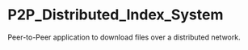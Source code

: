 # P2P_Distributed_Index_System
Peer-to-Peer application to download files over a distributed network.
